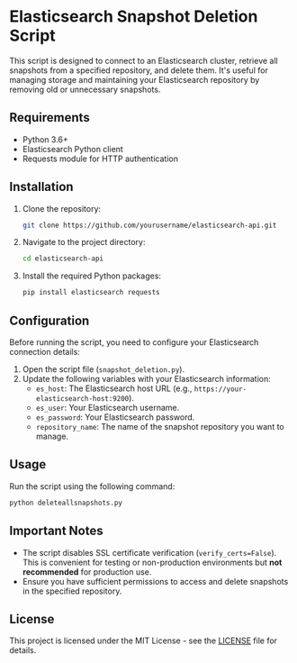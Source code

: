 # Elasticsearch Snapshot Deletion Script

This script is designed to connect to an Elasticsearch cluster, retrieve all snapshots from a specified repository, and delete them. It's useful for managing storage and maintaining your Elasticsearch repository by removing old or unnecessary snapshots.

## Requirements

- Python 3.6+
- Elasticsearch Python client
- Requests module for HTTP authentication

## Installation

1. Clone the repository:

   ```bash
   git clone https://github.com/yourusername/elasticsearch-api.git
   ```

2. Navigate to the project directory:

   ```bash
   cd elasticsearch-api
   ```

3. Install the required Python packages:

   ```bash
   pip install elasticsearch requests
   ```

## Configuration

Before running the script, you need to configure your Elasticsearch connection details:

1. Open the script file (`snapshot_deletion.py`).
2. Update the following variables with your Elasticsearch information:
   - `es_host`: The Elasticsearch host URL (e.g., `https://your-elasticsearch-host:9200`).
   - `es_user`: Your Elasticsearch username.
   - `es_password`: Your Elasticsearch password.
   - `repository_name`: The name of the snapshot repository you want to manage.

## Usage

Run the script using the following command:

```bash
python deleteallsnapshots.py
```

## Important Notes

- The script disables SSL certificate verification (`verify_certs=False`). This is convenient for testing or non-production environments but **not recommended** for production use.
- Ensure you have sufficient permissions to access and delete snapshots in the specified repository.

## License

This project is licensed under the MIT License - see the [LICENSE](LICENSE) file for details.
